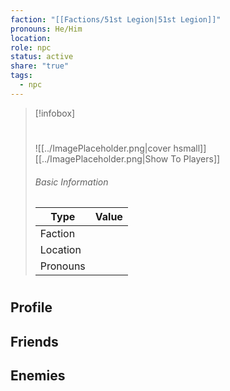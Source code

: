 ```yaml
---
faction: "[[Factions/51st Legion|51st Legion]]"
pronouns: He/Him
location: 
role: npc
status: active
share: "true"
tags:
  - npc
---
```




> [!infobox]
> # 
> ![[../ImagePlaceholder.png|cover hsmall]]
> [[../ImagePlaceholder.png|Show To Players]]
> ###### Basic Information
> Type |  Value |
> ---|---|
> Faction |  |
> Location |  |
> Pronouns |  |

# 
## Profile

## Friends

## Enemies


